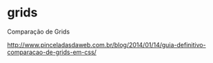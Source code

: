 grids
=====

Comparação de Grids


http://www.pinceladasdaweb.com.br/blog/2014/01/14/guia-definitivo-comparacao-de-grids-em-css/
